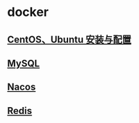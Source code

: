 # docker

## [CentOS、Ubuntu 安装与配置](Install-Configure.md)

## [MySQL](./MySQL.md)

## [Nacos](./Nacos.md)

## [Redis](./Redis.md)
